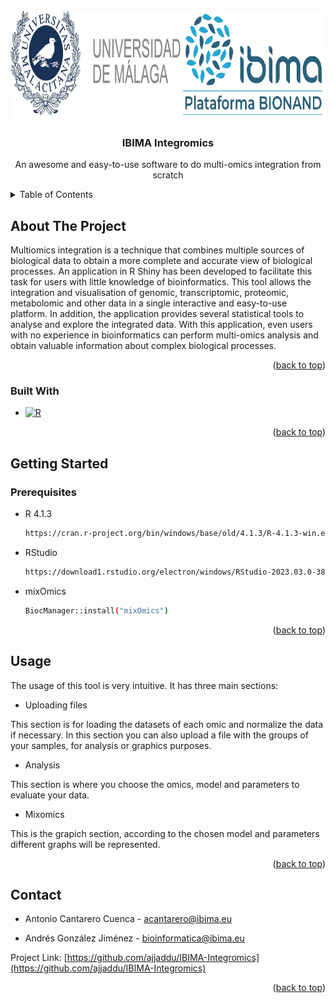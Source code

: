 <!-- PROJECT LOGO -->
<br />
<div align="center">
  <a href="https://github.com/ajjaddu/IBIMA-Integromics">
    <img src="Logo_UMA_IBIMA.jpg" alt="Logo" width="1000" height="175">
  </a>

  <h3 align="center">IBIMA Integromics</h3>

  <p align="center">
    An awesome and easy-to-use software to do multi-omics integration from scratch
  </p>
</div>



<!-- TABLE OF CONTENTS -->
<details>
  <summary>Table of Contents</summary>
  <ol>
    <li>
      <a href="#about-the-project">About The Project</a>
      <ul>
        <li><a href="#built-with">Built With</a></li>
      </ul>
    </li>
    <li>
      <a href="#getting-started">Getting Started</a>
      <ul>
        <li><a href="#prerequisites">Prerequisites</a></li>
      </ul>
    </li>
    <li><a href="#usage">Usage</a></li>
    <li><a href="#contact">Contact</a></li>
  </ol>
</details>

<!-- ABOUT THE PROJECT -->
## About The Project

Multiomics integration is a technique that combines multiple sources of biological data to obtain a more complete and accurate view of biological processes. An application in R Shiny has been developed to facilitate this task for users with little knowledge of bioinformatics. This tool allows the integration and visualisation of genomic, transcriptomic, proteomic, metabolomic and other data in a single interactive and easy-to-use platform. In addition, the application provides several statistical tools to analyse and explore the integrated data. With this application, even users with no experience in bioinformatics can perform multi-omics analysis and obtain valuable information about complex biological processes.

<p align="right">(<a href="#readme-top">back to top</a>)</p>

### Built With

* [![R][R-image]][R-url]

<p align="right">(<a href="#readme-top">back to top</a>)</p>


<!-- GETTING STARTED -->
## Getting Started

### Prerequisites

* R 4.1.3
  ```sh
  https://cran.r-project.org/bin/windows/base/old/4.1.3/R-4.1.3-win.exe
  ```
* RStudio
  ```sh
  https://download1.rstudio.org/electron/windows/RStudio-2023.03.0-386.exe
  ```
* mixOmics
  ```sh
  BiocManager::install("mixOmics")
  ```
<p align="right">(<a href="#readme-top">back to top</a>)</p>



<!-- USAGE EXAMPLES -->
## Usage

The usage of this tool is very intuitive. It has three main sections:

* Uploading files

This section is for loading the datasets of each omic and normalize the data if necessary. In this section you can also upload a file with the groups of your samples, for analysis or graphics purposes. 

* Analysis

This section is where you choose the omics, model and parameters to evaluate your data. 

* Mixomics

This is the grapich section, according to the chosen model and parameters different graphs will be represented.

<p align="right">(<a href="#readme-top">back to top</a>)</p>

<!-- CONTACT -->
## Contact

- Antonio Cantarero Cuenca - acantarero@ibima.eu

- Andrés González Jiménez - bioinformatica@ibima.eu

Project Link: [https://github.com/ajjaddu/IBIMA-Integromics](https://github.com/ajjaddu/IBIMA-Integromics)

<p align="right">(<a href="#readme-top">back to top</a>)</p>

<!-- MARKDOWN LINKS & IMAGES -->
<!-- https://www.markdownguide.org/basic-syntax/#reference-style-links -->
[contributors-shield]: https://img.shields.io/github/contributors/othneildrew/Best-README-Template.svg?style=for-the-badge
[contributors-url]: https://github.com/othneildrew/Best-README-Template/graphs/contributors
[forks-shield]: https://img.shields.io/github/forks/othneildrew/Best-README-Template.svg?style=for-the-badge
[forks-url]: https://github.com/othneildrew/Best-README-Template/network/members
[stars-shield]: https://img.shields.io/github/stars/othneildrew/Best-README-Template.svg?style=for-the-badge
[stars-url]: https://github.com/othneildrew/Best-README-Template/stargazers
[issues-shield]: https://img.shields.io/github/issues/othneildrew/Best-README-Template.svg?style=for-the-badge
[issues-url]: https://github.com/othneildrew/Best-README-Template/issues
[license-shield]: https://img.shields.io/github/license/othneildrew/Best-README-Template.svg?style=for-the-badge
[license-url]: https://github.com/othneildrew/Best-README-Template/blob/master/LICENSE.txt
[linkedin-shield]: https://img.shields.io/badge/-LinkedIn-black.svg?style=for-the-badge&logo=linkedin&colorB=555
[linkedin-url]: https://linkedin.com/in/othneildrew
[product-screenshot]: images/screenshot.png
[Next.js]: https://img.shields.io/badge/next.js-000000?style=for-the-badge&logo=nextdotjs&logoColor=white
[Next-url]: https://nextjs.org/
[React.js]: https://img.shields.io/badge/React-20232A?style=for-the-badge&logo=react&logoColor=61DAFB
[React-url]: https://reactjs.org/
[Vue.js]: https://img.shields.io/badge/Vue.js-35495E?style=for-the-badge&logo=vuedotjs&logoColor=4FC08D
[Vue-url]: https://vuejs.org/
[Angular.io]: https://img.shields.io/badge/Angular-DD0031?style=for-the-badge&logo=angular&logoColor=white
[Angular-url]: https://angular.io/
[Svelte.dev]: https://img.shields.io/badge/Svelte-4A4A55?style=for-the-badge&logo=svelte&logoColor=FF3E00
[Svelte-url]: https://svelte.dev/
[Laravel.com]: https://img.shields.io/badge/Laravel-FF2D20?style=for-the-badge&logo=laravel&logoColor=white
[Laravel-url]: https://laravel.com
[Bootstrap.com]: https://img.shields.io/badge/Bootstrap-563D7C?style=for-the-badge&logo=bootstrap&logoColor=white
[Bootstrap-url]: https://getbootstrap.com
[JQuery.com]: https://img.shields.io/badge/jQuery-0769AD?style=for-the-badge&logo=jquery&logoColor=white
[JQuery-url]: https://jquery.com 
[R-url]: https://cran.r-project.org/
[R-image]: https://img.shields.io/badge/R-276DC3?style=for-the-badge&logo=r&logoColor=white
[RStudio-url]: https://img.shields.io/endpoint?url=https%3A%2F%2Frstudio.github.io%2Frstudio-shields%2Fcategory%2Fshiny.json
